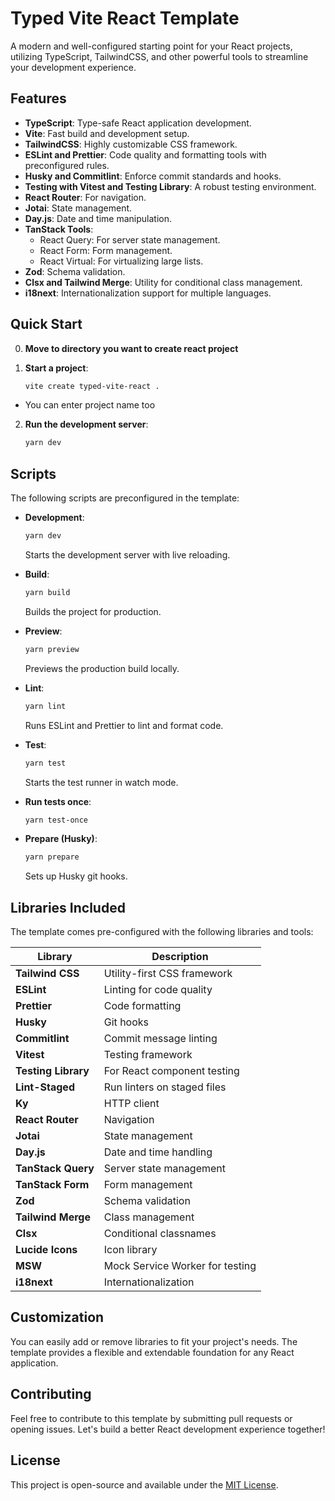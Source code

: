 # Typed Vite React Template

A modern and well-configured starting point for your React projects, utilizing TypeScript, TailwindCSS, and other powerful tools to streamline your development experience.

## Features

-   **TypeScript**: Type-safe React application development.
-   **Vite**: Fast build and development setup.
-   **TailwindCSS**: Highly customizable CSS framework.
-   **ESLint and Prettier**: Code quality and formatting tools with preconfigured rules.
-   **Husky and Commitlint**: Enforce commit standards and hooks.
-   **Testing with Vitest and Testing Library**: A robust testing environment.
-   **React Router**: For navigation.
-   **Jotai**: State management.
-   **Day.js**: Date and time manipulation.
-   **TanStack Tools**:
    -   React Query: For server state management.
    -   React Form: Form management.
    -   React Virtual: For virtualizing large lists.
-   **Zod**: Schema validation.
-   **Clsx and Tailwind Merge**: Utility for conditional class management.
-   **i18next**: Internationalization support for multiple languages.

## Quick Start

0. **Move to directory you want to create react project**

1. **Start a project**:

    ```bash
    vite create typed-vite-react .
    ```

-   You can enter project name too

2. **Run the development server**:

    ```bash
    yarn dev
    ```

## Scripts

The following scripts are preconfigured in the template:

-   **Development**:

    ```bash
    yarn dev
    ```

    Starts the development server with live reloading.

-   **Build**:

    ```bash
    yarn build
    ```

    Builds the project for production.

-   **Preview**:

    ```bash
    yarn preview
    ```

    Previews the production build locally.

-   **Lint**:

    ```bash
    yarn lint
    ```

    Runs ESLint and Prettier to lint and format code.

-   **Test**:

    ```bash
    yarn test
    ```

    Starts the test runner in watch mode.

-   **Run tests once**:

    ```bash
    yarn test-once
    ```

-   **Prepare (Husky)**:
    ```bash
    yarn prepare
    ```
    Sets up Husky git hooks.

## Libraries Included

The template comes pre-configured with the following libraries and tools:

| Library             | Description                     |
| ------------------- | ------------------------------- |
| **Tailwind CSS**    | Utility-first CSS framework     |
| **ESLint**          | Linting for code quality        |
| **Prettier**        | Code formatting                 |
| **Husky**           | Git hooks                       |
| **Commitlint**      | Commit message linting          |
| **Vitest**          | Testing framework               |
| **Testing Library** | For React component testing     |
| **Lint-Staged**     | Run linters on staged files     |
| **Ky**              | HTTP client                     |
| **React Router**    | Navigation                      |
| **Jotai**           | State management                |
| **Day.js**          | Date and time handling          |
| **TanStack Query**  | Server state management         |
| **TanStack Form**   | Form management                 |
| **Zod**             | Schema validation               |
| **Tailwind Merge**  | Class management                |
| **Clsx**            | Conditional classnames          |
| **Lucide Icons**    | Icon library                    |
| **MSW**             | Mock Service Worker for testing |
| **i18next**         | Internationalization            |

## Customization

You can easily add or remove libraries to fit your project's needs. The template provides a flexible and extendable foundation for any React application.

## Contributing

Feel free to contribute to this template by submitting pull requests or opening issues. Let's build a better React development experience together!

## License

This project is open-source and available under the [MIT License](LICENSE).
